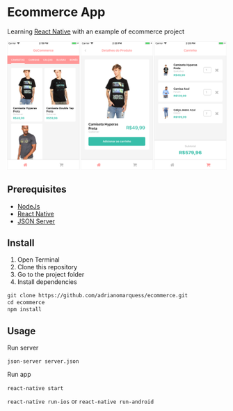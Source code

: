 # Ecommerce App

Learning [React Native](https://facebook.github.io/react-native/) with an example of ecommerce project

<img src="screenshot-demo.png">

## Prerequisites

- [NodeJs](https://nodejs.org/en/)
- [React Native](https://facebook.github.io/react-native/docs/getting-started.html)
- [JSON Server](https://github.com/typicode/json-server)

## Install

1. Open Terminal
2. Clone this repository
3. Go to the project folder
4. Install dependencies
```
git clone https://github.com/adrianomarquess/ecommerce.git
cd ecommerce
npm install
```

## Usage

Run server
```
json-server server.json
```

Run app

`react-native start`

`react-native run-ios` or `react-native run-android`
